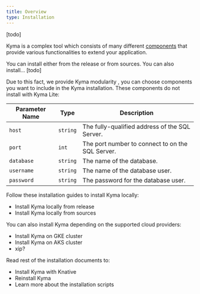 ```yaml
---
title: Overview
type: Installation
---
```

[todo]

Kyma is a complex tool which consists of many different [components](#details-details) that provide various functionalities to extend your application.

You can install either from the release or from sources. You can also install... [todo]


Due to this fact, we provide Kyma modularity , you can choose components you want to include in the Kyma installation.
These components do not install with Kyma Lite:

| Parameter Name | Type | Description |
|----------------|------|-------------|
| `host` | `string` | The fully-qualified address of the SQL Server. |
| `port` | `int	` | The port number to connect to on the SQL Server. |
| `database` | `string` | The name of the database. |
| `username` | `string` | The name of the database user. |
| `password` | `string` | The password for the database user. |

Follow these installation guides to install Kyma locally:
* Install Kyma locally from release
* Install Kyma locally from sources

You can also install Kyma depending on the supported cloud providers:
- Install Kyma on GKE cluster
- Install Kyma on AKS cluster
- xip?

Read rest of the installation documents to:
- Install Kyma with Knative
- Reinstall Kyma
- Learn more about the installation scripts
